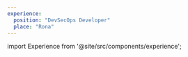 ```yaml
---
experience:
  position: "DevSecOps Developer"
  place: "Rona"
---
```


import Experience from '@site/src/components/experience';

<Experience position={frontMatter.experience.position}  place={frontMatter.experience.place} />